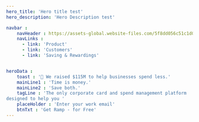 ```yaml
---
hero_title: 'Hero title test'
hero_description: 'Hero Description test'

navbar : 
    navHeader : https://assets-global.website-files.com/5f8dd056c51c1d04c3eaa497/5fe268cd0a4b579cf22e3975_ramp-circle-logo.png
    navLinks : 
      - link: 'Product'
      - link: 'Customers' 
      - link: 'Saving & Rewardings'


heroData :
    toast : '🥂 We raised $115M to help businesses spend less.'
    mainLine1 : 'Time is money.'
    mainLine2 : 'Save both.'
    tagLine : 'The only corporate card and spend management platform
designed to help you '
    placeHolder : 'Enter your work email'
    btnTxt : 'Get Ramp - for Free' 
---
```

